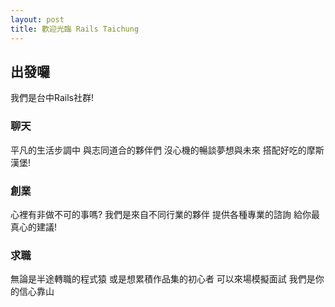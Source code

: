 ```yaml
---
layout: post
title: 歡迎光臨 Rails Taichung
---
```


## 出發囉

我們是台中Rails社群!

### 聊天

平凡的生活步調中
與志同道合的夥伴們
沒心機的暢談夢想與未來
搭配好吃的摩斯漢堡!

### 創業

心裡有非做不可的事嗎?
我們是來自不同行業的夥伴
提供各種專業的諮詢
給你最真心的建議!

### 求職

無論是半途轉職的程式猿
或是想累積作品集的初心者
可以來場模擬面試
我們是你的信心靠山
